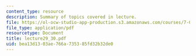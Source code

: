 ```yaml
---
content_type: resource
description: Summary of topics covered in lecture.
file: https://ol-ocw-studio-app-production.s3.amazonaws.com/courses/7-03-genetics-fall-2004/bea13d1303ae766a735385fd32b32de0_lecture29_30.pdf
file_type: application/pdf
resourcetype: Document
title: lecture29_30.pdf
uid: bea13d13-03ae-766a-7353-85fd32b32de0
---
```

